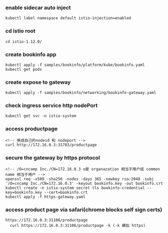 ### enable sidecar auto inject
```
kubectl label namespace default istio-injection=enabled
```
### cd istio root
```
cd istio-1.12.0/
```
### create bookinfo app
```
kubectl apply -f samples/bookinfo/platform/kube/bookinfo.yaml
kubectl get pods
```
### create expose to gateway
```
kubectl apply -f samples/bookinfo/networking/bookinfo-gateway.yaml
```
### check ingress service http nodePort
```
kubectl get svc -n istio-system
```
### access productpage
```
<!-- 换成自己的nodeid 和 nodeport -->
curl http://172.16.0.3:31783/productpage
```

### secure the gateway by https protocol
```
<!-- /O=cncamp Inc./CN=172.16.0.3 o是 organazation 相当于用户组 common name 相当于用户 -->
openssl req -x509 -sha256 -nodes -days 365 -newkey rsa:2048 -subj '/O=cncamp Inc./CN=172.16.0.3' -keyout bookinfo.key -out bookinfo.crt
kubectl create -n istio-system secret tls bookinfo-credential --key=bookinfo.key --cert=bookinfo.crt
kubectl apply -f https-gateway.yaml
```
### access product page via safari(chrome blocks self sign certs)
```
https://172.16.0.3:31106/productpage
  curl https://172.16.0.3:31106/productpage -k (-k 模拟 https)
```
